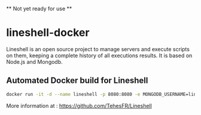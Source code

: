 ** Not yet ready for use **

# lineshell-docker

Lineshell is an open source project to manage servers and execute scripts on them, keeping a complete history of all executions results. It is based on Node.js and Mongodb.

## Automated Docker build for Lineshell

```bash
docker run -it -d --name lineshell -p 8080:8080 -e MONGODB_USERNAME=lineshell_user -e MONGODB_PASSWORD=lineshell_pass -e MONGODB_DBNAME=admin tehes/lineshell-docker
```

More information at : https://github.com/TehesFR/Lineshell
